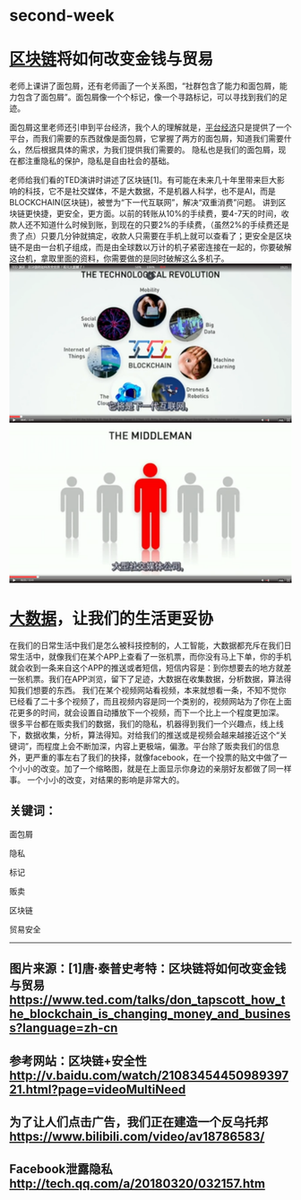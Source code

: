 # second-week
# [区块链](https://baike.baidu.com/item/%E5%8C%BA%E5%9D%97%E9%93%BE/13465666?fr=aladdin)将如何改变金钱与贸易
老师上课讲了面包屑，还有老师画了一个关系图，“社群包含了能力和面包屑，能力包含了面包屑”。面包屑像一个个标记，像一个寻路标记，可以寻找到我们的足迹。 

面包屑这里老师还引申到平台经济，我个人的理解就是，[平台经济](https://baike.baidu.com/item/%E5%B9%B3%E5%8F%B0%E7%BB%8F%E6%B5%8E)只是提供了一个平台，而我们需要的东西就像是面包屑，它掌握了两方的面包屑，知道我们需要什么，然后根据具体的需求，为我们提供我们需要的。 隐私也是我们的面包屑，现在都注重隐私的保护，隐私是自由社会的基础。  

老师给我们看的TED演讲时讲述了区块链[1]。有可能在未来几十年里带来巨大影响的科技，它不是社交媒体，不是大数据，不是机器人科学，也不是AI，而是BLOCKCHAIN(区块链)，被誉为“下一代互联网”，解决“双重消费”问题。
讲到区块链更快捷，更安全，更方面。以前的转账从10%的手续费，要4-7天的时间，收款人还不知道什么时候到账，到现在的只要2%的手续费，（虽然2%的手续费还是贵了点）只要几分钟就搞定，收款人只需要在手机上就可以查看了；更安全是区块链不是由一台机子组成，而是由全球数以万计的机子紧密连接在一起的，你要破解这台机，拿取里面的资料，你需要做的是同时破解这么多机子。
![image](https://github.com/chenjaipeng/second-week/blob/master/image/5523748886%40chatroom_1551871423577_45.png?raw=true)
![image](https://github.com/chenjaipeng/second-week/blob/master/image/5523748886%40chatroom_1551871323432_60.png?raw=true)
# [大数据](https://baike.baidu.com/item/%E5%A4%A7%E6%95%B0%E6%8D%AE/1356941)，让我们的生活更妥协
在我们的日常生活中我们是怎么被科技控制的，人工智能，大数据都充斥在我们日常生活中，就像我们在某个APP上查看了一张机票，而你没有马上下单，你的手机就会收到一条来自这个APP的推送或者短信，短信内容是：到你想要去的地方就差一张机票。我们在APP浏览，留下了足迹，大数据在收集数据，分析数据，算法得知我们想要的东西。
我们在某个视频网站看视频，本来就想看一条，不知不觉你已经看了二十多个视频了，而且视频内容是同一个类别的，视频网站为了你在上面花更多的时间，就会设置自动播放下一个视频，而下一个比上一个程度更加深。
很多平台都在贩卖我们的数据，我们的隐私，机器得到我们一个兴趣点，线上线下，数据收集，分析，算法得知。对给我们的推送或是视频会越来越接近这个“关键词”，而程度上会不断加深，内容上更极端，偏激。平台除了贩卖我们的信息外，更严重的事左右了我们的抉择，就像facebook，在一个投票的贴文中做了一个小小的改变。加了一个缩略图，就是在上面显示你身边的亲朋好友都做了同一样事。
一个小小的改变，对结果的影响是非常大的。
## 关键词：
   面包屑
   
   隐私
   
   标记
   
   贩卖
   
   区块链   
   
   贸易安全  
   
***
## 图片来源：[1]唐·泰普史考特：区块链将如何改变金钱与贸易<https://www.ted.com/talks/don_tapscott_how_the_blockchain_is_changing_money_and_business?language=zh-cn>  
## 参考网站：区块链+安全性<http://v.baidu.com/watch/2108345445098939721.html?page=videoMultiNeed>  
## 为了让人们点击广告，我们正在建造一个反乌托邦<https://www.bilibili.com/video/av18786583/>    
## Facebook泄露隐私<http://tech.qq.com/a/20180320/032157.htm>


			  